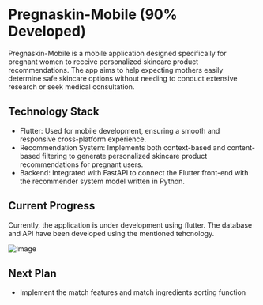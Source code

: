 # Pregnaskin-Mobile (90% Developed)
Pregnaskin-Mobile is a mobile application designed specifically for pregnant women to receive personalized skincare product recommendations. The app aims to help expecting mothers easily determine safe skincare options without needing to conduct extensive research or seek medical consultation.

## Technology Stack
* Flutter: Used for mobile development, ensuring a smooth and responsive cross-platform experience.
* Recommendation System: Implements both context-based and content-based filtering to generate personalized skincare product recommendations for pregnant users.
* Backend: Integrated with FastAPI to connect the Flutter front-end with the recommender system model written in Python.

## Current Progress
Currently, the application is under development using flutter. The database and API have been developed using the mentioned tehcnology. 

![Image](https://github.com/user-attachments/assets/9881c8b9-6d1f-4566-858a-584c0ce62bb8)

## Next Plan
* Implement the match features and match ingredients sorting function
